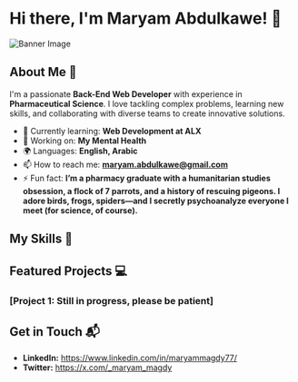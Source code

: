 # Hi there, I'm Maryam Abdulkawe! 👋

![Banner Image](!(https://github.com/user-attachments/assets/8ab3e768-e5ef-4502-992d-c9e0d4fd4b22)
)

## About Me 🚀

I'm a passionate **Back-End Web Developer** with experience in **Pharmaceutical Science**. I love tackling complex problems, learning new skills, and collaborating with diverse teams to create innovative solutions.

- 🌱 Currently learning: **Web Development at ALX**
- 🔭 Working on: **My Mental Health**
- 🌍 Languages: **English, Arabic**
- 📫 How to reach me: **maryam.abdulkawe@gmail.com**
- ⚡ Fun fact: **I’m a pharmacy graduate with a humanitarian studies obsession, a flock of 7 parrots, and a history of rescuing pigeons. I adore birds, frogs, spiders—and I secretly psychoanalyze everyone I meet (for science, of course).**

## My Skills 🧠


## Featured Projects 💻

### [Project 1: Still in progress, please be patient]


## Get in Touch 📬

- **LinkedIn:** https://www.linkedin.com/in/maryammagdy77/
- **Twitter:** https://x.com/_maryam_magdy



